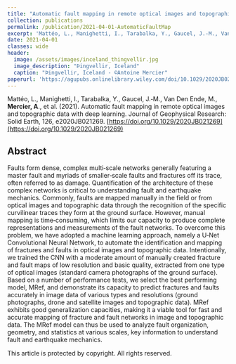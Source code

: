 ```yaml
---
title: "Automatic fault mapping in remote optical images and topographic data with deep learning"
collection: publications
permalink: /publication/2021-04-01-AutomaticFaultMap
excerpt: 'Mattéo, L., Manighetti, I., Tarabalka, Y., Gaucel, J.‐M., Van Den Ende, **M., Mercier**, A., et al. (2021).'
date: 2021-04-01
classes: wide
header:
  image: /assets/images/inceland_thingvellir.jpg
  image_description: "Þingvellir, Iceland"
  caption: "Þingvellir, Iceland - ©Antoine Mercier"
paperurl: 'https://agupubs.onlinelibrary.wiley.com/doi/10.1029/2020JB021269'
---
```

Mattéo, L., Manighetti, I., Tarabalka, Y., Gaucel, J.‐M., Van Den Ende, M., **Mercier, A**., et al. (2021). Automatic fault mapping in remote optical images and topographic data with deep learning. Journal of Geophysical Research: Solid Earth, 126, e2020JB021269. [https://doi.org/10.1029/2020JB021269](https://doi.org/10.1029/2020JB021269)

Abstract
--------

Faults form dense, complex multi‐scale networks generally featuring a master fault and myriads of smaller‐scale faults and fractures off its trace, often referred to as damage. Quantification of the architecture of these complex networks is critical to understanding fault and earthquake mechanics. Commonly, faults are mapped manually in the field or from optical images and topographic data through the recognition of the specific curvilinear traces they form at the ground surface. However, manual mapping is time‐consuming, which limits our capacity to produce complete representations and measurements of the fault networks. To overcome this problem, we have adopted a machine learning approach, namely a U‐Net Convolutional Neural Network, to automate the identification and mapping of fractures and faults in optical images and topographic data. Intentionally, we trained the CNN with a moderate amount of manually created fracture and fault maps of low resolution and basic quality, extracted from one type of optical images (standard camera photographs of the ground surface). Based on a number of performance tests, we select the best performing model, MRef, and demonstrate its capacity to predict fractures and faults accurately in image data of various types and resolutions (ground photographs, drone and satellite images and topographic data). MRef exhibits good generalization capacities, making it a viable tool for fast and accurate mapping of fracture and fault networks in image and topographic data. The MRef model can thus be used to analyze fault organization, geometry, and statistics at various scales, key information to understand fault and earthquake mechanics.

This article is protected by copyright. All rights reserved.
